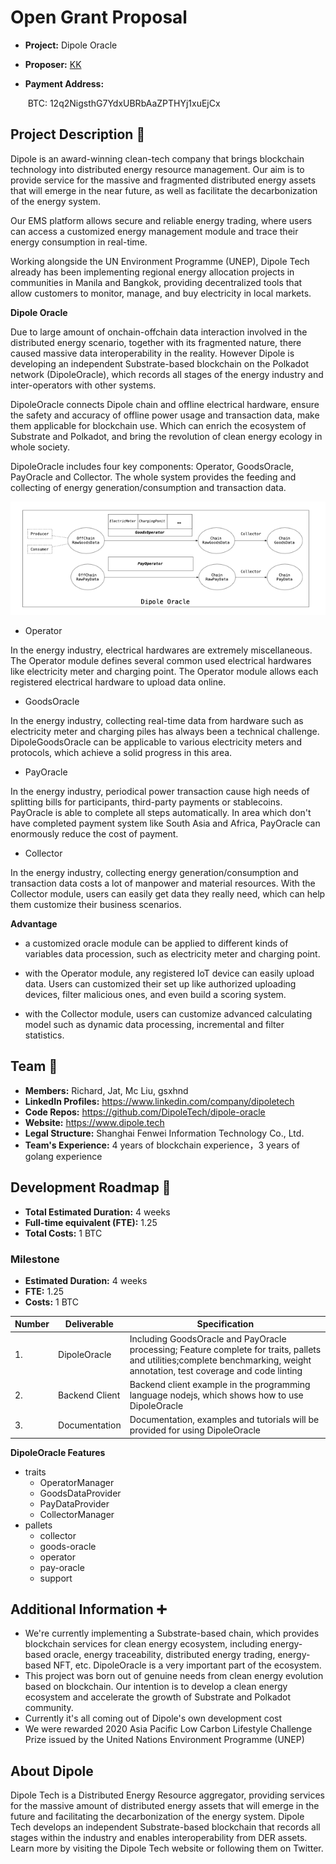# Open Grant Proposal

* **Project:** Dipole Oracle

* **Proposer:** [KK](https://www.linkedin.com/in/kaikai-yang)

* **Payment Address:** 

  ​	BTC: 12q2NigsthG7YdxUBRbAaZPTHYj1xuEjCx


## Project Description :page_facing_up:

Dipole is an award-winning clean-tech company that brings blockchain technology into distributed energy resource management. Our aim is to provide service for the massive and fragmented distributed energy assets that will emerge in the near future, as well as facilitate the decarbonization of the energy system. 

Our EMS platform allows secure and reliable energy trading, where users can access a customized energy management module and trace their energy consumption in real-time. 

Working alongside the UN Environment Programme (UNEP), Dipole Tech already has been implementing regional energy allocation projects in communities in Manila and Bangkok, providing decentralized tools that allow customers to monitor, manage, and buy electricity in local markets.

**Dipole Oracle**

Due to large amount of onchain-offchain data interaction involved in the distributed energy scenario, together with its fragmented nature, there caused  massive data interoperability in the reality. However Dipole is developing an independent Substrate-based blockchain on the Polkadot network (DipoleOracle), which records all stages of the energy industry and inter-operators with other systems. 

DipoleOracle connects Dipole chain and offline electrical hardware, ensure the safety and accuracy of  offline power usage and transaction data, make them applicable for blockchain use.  Which can enrich  the ecosystem of Substrate and Polkadot, and bring  the  revolution of clean energy ecology in whole society.

DipoleOracle  includes four key components: Operator, GoodsOracle, PayOracle and Collector. The whole system provides the feeding and collecting of energy generation/consumption and transaction data.

![](https://github.com/DipoleTech/dipole-oracle/blob/master/img/dipoleoracle.png)


- Operator

In the energy industry, electrical hardwares are extremely miscellaneous. The Operator module defines several common used electrical hardwares like electricity meter and charging point. The Operator module allows each registered electrical hardware to upload data online.

- GoodsOracle


In the energy industry, collecting real-time data from hardware such as electricity meter and charging piles has always been a technical challenge. DipoleGoodsOracle can be applicable to various electricity meters and protocols, which achieve a solid progress in this area.

- PayOracle


In the energy industry, periodical power transaction cause high needs of splitting bills for participants, third-party payments or stablecoins. PayOracle is able to complete all steps automatically. In area which don't have completed payment system like South Asia and Africa, PayOracle can enormously reduce the cost of payment. 

- Collector

In the energy industry, collecting energy generation/consumption and transaction data costs a lot of manpower and material resources. With the Collector module, users can easily get data they really need, which can help them customize their business scenarios.


**Advantage**

* a  customized oracle module can be applied to different kinds of variables data procession, such as electricity meter and charging point. 

* with the Operator module, any registered IoT device can easily upload data. Users can customized their set up like authorized uploading devices, filter malicious ones, and even build a scoring system.

* with the Collector module, users can customize advanced calculating model such as dynamic data processing, incremental and filter statistics.


## Team :busts_in_silhouette:

* **Members:** Richard, Jat, Mc Liu, gsxhnd
* **LinkedIn Profiles:** https://www.linkedin.com/company/dipoletech
* **Code Repos:** https://github.com/DipoleTech/dipole-oracle
* **Website:**	https://www.dipole.tech
* **Legal Structure:** Shanghai Fenwei Information Technology Co., Ltd.
* **Team's Experience:** 4 years of blockchain experience，3 years of golang experience


## Development Roadmap :nut_and_bolt:

* **Total Estimated Duration:** 4 weeks
* **Full-time equivalent (FTE):** 1.25
* **Total Costs:** 1 BTC 

### Milestone 

* **Estimated Duration:** 4 weeks
* **FTE:** 1.25
* **Costs:** 1 BTC 


| Number | Deliverable | Specification |
| ------------- | ------------- | ------------- |
| 1. | DipoleOracle | Including GoodsOracle and PayOracle processing; Feature complete for traits, pallets and utilities;complete benchmarking, weight annotation, test coverage and code linting<br /> |
| 2.  | Backend Client | Backend client  example in the programming language nodejs, which shows how to use DipoleOracle |
| 3.  | Documentation | Documentation, examples and tutorials will be provided for using DipoleOracle |

**DipoleOracle Features**



- traits
  - OperatorManager
  - GoodsDataProvider
  - PayDataProvider
  - CollectorManager
- pallets
  - collector
  - goods-oracle
  - operator
  - pay-oracle
  - support


## Additional Information :heavy_plus_sign:

* We're currently implementing a Substrate-based chain, which provides blockchain services for clean energy ecosystem, including energy-based oracle, energy traceability, distributed energy trading, energy-based NFT,  etc. DipoleOracle is a very important part of the ecosystem. 
* This project was born out of genuine needs from clean energy evolution based on blockchain. Our intention is to develop a clean energy ecosystem and accelerate the growth of Substrate and Polkadot community.
* Currently it's all coming out of Dipole's own development cost
* We were rewarded 2020 Asia Pacific Low Carbon Lifestyle Challenge Prize issued by the United Nations Environment Programme (UNEP)

## About Dipole
Dipole Tech is a Distributed Energy Resource aggregator, providing services for the massive amount of distributed energy assets that will emerge in the future and facilitating the decarbonization of the energy system. Dipole Tech develops an independent Substrate-based blockchain that records all stages within the industry and enables interoperability from DER assets. Learn more by visiting the Dipole Tech website  or following them on Twitter.

